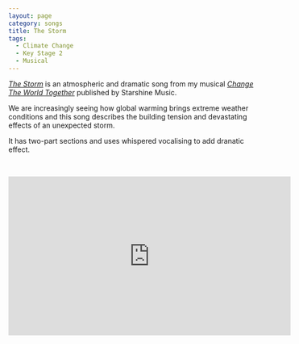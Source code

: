 ```yaml
---
layout: page
category: songs
title: The Storm
tags:
  - Climate Change
  - Key Stage 2
  - Musical
---
```

[*The Storm*](https://www.starshine.co.uk/change-the-world-together) is an atmospheric and dramatic song from my musical [*Change The World Together*](https://www.starshine.co.uk/change-the-world-together) published by Starshine Music. 

We are increasingly seeing how global warming brings extreme weather conditions and this song describes the building tension and devastating effects of an unexpected storm.

It has two-part sections and uses whispered vocalising to add dranatic effect.

&nbsp;

<iframe width="560" height="315" src="https://www.youtube.com/embed/iyRbuA9pX7A" frameborder="0" allow="accelerometer; autoplay; clipboard-write; encrypted-media; gyroscope; picture-in-picture" allowfullscreen></iframe>

&nbsp;